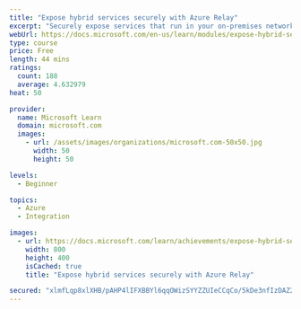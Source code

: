 ```yaml
---
title: "Expose hybrid services securely with Azure Relay"
excerpt: "Securely expose services that run in your on-premises network to clients in the cloud, without having to open a port on your firewall or make intrusive changes to your corporate network infrastructure."
webUrl: https://docs.microsoft.com/en-us/learn/modules/expose-hybrid-services-with-azure-relay/
type: course
price: Free
length: 44 mins
ratings:
  count: 188
  average: 4.632979
heat: 50

provider:
  name: Microsoft Learn
  domain: microsoft.com
  images:
    - url: /assets/images/organizations/microsoft.com-50x50.jpg
      width: 50
      height: 50

levels:
  - Beginner

topics:
  - Azure
  - Integration

images:
  - url: https://docs.microsoft.com/learn/achievements/expose-hybrid-services-with-azure-relay-social.png
    width: 800
    height: 400
    isCached: true
    title: "Expose hybrid services securely with Azure Relay"

secured: "xlmfLqp8xlXHB/pAHP4lIFXBBYl6qqOWizSYYZZUIeCCqCo/5kDe3nfIzDAZ2W+bNo0u2H1VFQdvpKe1cDyIhcqfAsf20LlM1Nx9ACIFZF1a1XuVbnq1BAmFZ8hqtg6AGspa1SfZiDTNXH+2gsIu0HpRjSSZHkS2UdCsoGvs/ES/THe/2i6aCt/LT0Klr69m+sho4oVrZv926Bq5fzmvZZRpovVmBkgpUY2M3A3eEOqBoBLy24VjaPJ/4brzQSEINC7EivBST06tCMKRMCqRhYnYzJEc5ErCSLn/YL2hzHB8grn6ZVVDscKPYoTCO7bCGgZVHuA1NOwld7HCZzVKXD5aFLedGqrXP0YQTOqJmSio4xZNb49JhsLagEgMIdqeeTnYTCitPiB9p0G4jYScTxCOGJxEY5BsmsAmobazGWE=;qJJWSGqCh+UlGICTcMngZQ=="
---
```


